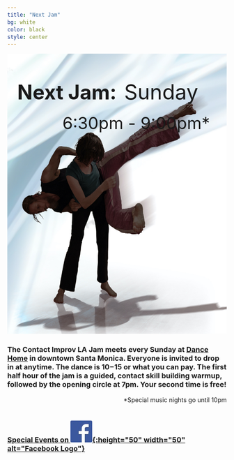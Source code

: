 ```yaml
---
title: "Next Jam"
bg: white
color: black
style: center
---
```




<div style="display: inline-block; position: relative;">
<img src="/img/BluCI.jpg" width="963" height="642" alt="Contact Improv Dancers" />
<div style="position: absolute; background-color: rgba(255, 255, 255, 0.0); top: 6vw;">
<span style="padding-left: 0.5em; margin-botom: 0px; font-size: 100%; font-size: 4.8vw; font-weight: bold;">Next Jam:</span>
<span style="padding-right: 0.2em; padding-top: 0px; font-size: 150%; font-size: 5.0vw">&nbsp;Sunday</span>
<span id="next_month" style="font-size: 4.8vw; padding-right: 0.1em"></span>
<span id="next_day" style="font-size: 4.8vw"></span>
<div style="float: right; padding: 0.5em; padding-right: 1em; font-size: 100%; font-size: 4.0vw">&nbsp;6:30pm - 9:00pm*</div>
</div>
</div>






<br />

<!-- Announcements updates go below here.  Formatting Guide https://www.markdownguide.org/cheat-sheet/ -->

### The Contact Improv LA Jam meets every Sunday at [Dance Home](#20000103venue) in downtown Santa Monica.  Everyone is invited to drop in at anytime.  The dance is $10-$15 or what you can pay.  The first half hour of the jam is a guided, contact skill building warmup, followed by the opening circle at 7pm.  Your second time is free!  ###

<div style="float: right;">
*Special music nights go until 10pm
</div>

<br />
<br />

### [Special Events on ![Facebook](/img/FB-f-Logo__blue_50.jpg){:height="50" width="50" alt="Facebook Logo"}](https://www.facebook.com/groups/ContactImprovLA/events) ###

